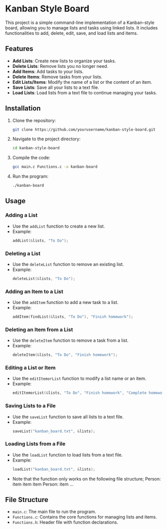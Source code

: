 # Kanban Style Board

This project is a simple command-line implementation of a Kanban-style board, allowing you to manage lists and tasks using linked lists. It includes functionalities to add, delete, edit, save, and load lists and items.

## Features

- **Add Lists**: Create new lists to organize your tasks.
- **Delete Lists**: Remove lists you no longer need.
- **Add Items**: Add tasks to your lists.
- **Delete Items**: Remove tasks from your lists.
- **Edit Lists/Items**: Modify the name of a list or the content of an item.
- **Save Lists**: Save all your lists to a text file.
- **Load Lists**: Load lists from a text file to continue managing your tasks.

## Installation

1. Clone the repository:
    ```sh
    git clone https://github.com/yourusername/kanban-style-board.git
    ```

2. Navigate to the project directory:
    ```sh
    cd kanban-style-board
    ```

3. Compile the code:
    ```sh
    gcc main.c Functions.c -o kanban-board
    ```

4. Run the program:
    ```sh
    ./kanban-board
    ```

## Usage

### Adding a List
- Use the `addList` function to create a new list.
- Example:
    ```c
    addList(&lists, "To Do");
    ```

### Deleting a List
- Use the `deleteList` function to remove an existing list.
- Example:
    ```c
    deleteList(&lists, "To Do");
    ```

### Adding an Item to a List
- Use the `addItem` function to add a new task to a list.
- Example:
    ```c
    addItem(findList(&lists, "To Do"), "Finish homework");
    ```

### Deleting an Item from a List
- Use the `deleteItem` function to remove a task from a list.
- Example:
    ```c
    deleteItem(&lists, "To Do", "Finish homework");
    ```

### Editing a List or Item
- Use the `editItemorList` function to modify a list name or an item.
- Example:
    ```c
    editItemorList(&lists, "To Do", "Finish homework", "Complete homework");
    ```

### Saving Lists to a File
- Use the `saveList` function to save all lists to a text file.
- Example:
    ```c
    saveList("kanban_board.txt", &lists);
    ```

### Loading Lists from a File
- Use the `loadList` function to load lists from a text file.
- Example:
    ```c
    loadList("kanban_board.txt", &lists);
    ```
- Note that the function only works on the following file structure;
  Person:
  item
  item
  item
  Person:
  item
  ...

## File Structure

- `main.c`: The main file to run the program.
- `Functions.c`: Contains the core functions for managing lists and items.
- `Functions.h`: Header file with function declarations.

